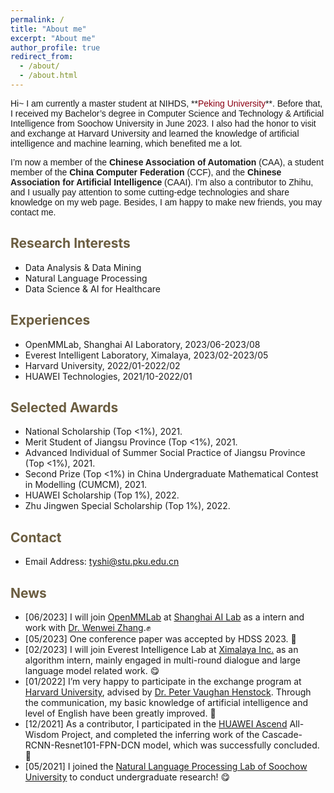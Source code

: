 ```yaml
---
permalink: /
title: "About me"
excerpt: "About me"
author_profile: true
redirect_from: 
  - /about/
  - /about.html
---
```



<span style="font-family: 'Trebuchet MS', 'Lucida Sans Unicode', 'Lucida Grande', 'Lucida Sans', Arial, sans-serif;">
Hi~ I am currently a master student at NIHDS, **<font color="#8B0012">Peking University</font>**. Before that, I received my Bachelor’s degree in Computer Science and Technology & Artificial Intelligence from Soochow University in June 2023. I also had the honor to visit and exchange at Harvard University and learned the knowledge of artificial intelligence and machine learning, which benefited me a lot.</span><br/>

<span style="font-family: 'Trebuchet MS', 'Lucida Sans Unicode', 'Lucida Grande', 'Lucida Sans', Arial, sans-serif;">I’m now a member of the **Chinese Association of Automation** (CAA), a student member of the **China Computer Federation** (CCF), and the **Chinese Association for Artificial Intelligence** (CAAI). I’m also a contributor to Zhihu, and I usually pay attention to some cutting-edge technologies and share knowledge on my web page. Besides, I am happy to make new friends, you may contact me.</span>

<span style="color:#6b5d40">Research Interests</span>
----------
- Data Analysis & Data Mining
- Natural Language Processing
- Data Science & AI for Healthcare

<span style="color:#6b5d40">Experiences</span>
--------
- OpenMMLab, Shanghai AI Laboratory, 2023/06-2023/08
- Everest Intelligent Laboratory, Ximalaya, 2023/02-2023/05
- Harvard University, 2022/01-2022/02
- HUAWEI Technologies, 2021/10-2022/01

<span style="color:#6b5d40">Selected Awards</span>
--------
- National Scholarship (Top &lt;1%), 2021.
- Merit Student of Jiangsu Province (Top &lt;1%), 2021.
- Advanced Individual of Summer Social Practice of Jiangsu Province (Top &lt;1%), 2021.
- Second Prize (Top &lt;1%)  in China Undergraduate Mathematical Contest in Modelling (CUMCM), 2021.
- HUAWEI Scholarship (Top 1%), 2022.
- Zhu Jingwen Special Scholarship (Top 1%), 2022.
<!-- - YUHAN Scholarship (Top 3%), 2020. -->

<span style="color:#6b5d40">Contact</span>
--------
- Email Address: tyshi@stu.pku.edu.cn
  
<!-- <span style="color:#6b5d40">Publications</span>
--------
**Conference**

1. **<span style="color:#0b5394">[HDSS'23]</span> Identifying Subgroups of ICU Patients Using End-to-End Multivariate Time-Series Clustering Algorithm Based on Real-World Vital Signs Data <span style="color:#0b5394">(Poster)</span>**   
    **Tongyue Shi**, Zhilong Zhang, Wentie Liu, Junhua Fang, Jianguo Hao, Shuai Jin, Huiying Zhao and Guilan Kong.
    In: the Beijing Health Data Science Summit 2023 (HDSS 2023),  June 16-18, 2023, Beijing, China.

2. **<span style="color:#0b5394">[MCBK'23]</span> ICU Mortality Prediction Based on Patient Subgroups Identified Using Multivariate Time-Series Clustering <span style="color:#0b5394">(Oral Presentation)</span>**   
    **Tongyue Shi**, Wentie Liu, Jianguo Hao, Shuai Jin, Huiying Zhao and Guilan Kong.
    In: the Global Mobilizing Computable Biomedical Knowledge Meeting 2023 (MCBK 2023),  October 3-4, 2023, Americans and Europe.


**Journal**
1. **<span style="color:#0b5394">[Journal of China Computer & Communication]</span> Overview of Transformer-based Pre-trained Language Models for Natural Language Processing <span style="color:#0b5394">(中文)</span>**   
    **Tongyue Shi** and Zhongqing Wang.
    In: China Computer & Communication, 2022,34(10):52-56.
   
  
**Patent & Software Copyright**
1. **<span style="color:#0b5394">[Utility Model Patent]</span> A Temperature-Controlled Smart Shoe Containing an Embedded Microcomputer <span style="color:#0b5394">(2022)</span>**   
    **Tongyue Shi** and Min Cao.

2. **<span style="color:#0b5394">[Utility Model Patent]</span> A Computer Host Chassis Cleaning Device <span style="color:#0b5394">(2022)</span>**   
    **Tongyue Shi** and Zhongqing Wang.

3. **<span style="color:#0b5394">[Software Copyright]</span> Job-User Matching Recommendation System Based on Artificial Intelligence Algorithm <span style="color:#0b5394">(2022)</span>**   
    **Tongyue Shi** and Zhangjing Shi.

4. **<span style="color:#0b5394">[Software Copyright]</span> Deep Learning Information Collection Software V1.0 <span style="color:#0b5394">(2022)</span>**   
    **Tongyue Shi** and Zhongqing Wang. -->



<span style="color:#6b5d40">News</span>
----------
- [06/2023] I will join [OpenMMLab](https://openmmlab.com/) at [Shanghai AI Lab](https://www.shlab.org.cn/) as a intern and work with [Dr. Wenwei Zhang](http://zhangwenwei.cn/).✊
- [05/2023] One conference paper was accepted by HDSS 2023. 🎉
- [02/2023] I will join Everest Intelligence Lab at [Ximalaya Inc.](https://www.ximalaya.com/) as an algorithm intern, mainly engaged in multi-round dialogue and large language model related work. 😋
- [01/2022] I’m very happy to participate in the exchange program at [Harvard University](https://www.harvard.edu/), advised by [Dr. Peter Vaughan Henstock](https://pll.harvard.edu/instructor/peter-vaughan-henstock). Through the communication, my basic knowledge of artificial intelligence and level of English have been greatly improved. 🎉
- [12/2021] As a contributor, I participated in the [HUAWEI Ascend](https://www.hiascend.com/zh/) All-Wisdom Project, and completed the inferring work of the Cascade-RCNN-Resnet101-FPN-DCN model, which was successfully concluded. 💪
- [05/2021] I joined the [Natural Language Processing Lab of Soochow University](http://nlp.suda.edu.cn/) to conduct undergraduate research! 😋



<!-- Hi~ I am currently a master student at NIHDS, **<font color="#8B0012">Peking University</font>**. Before that, I received my Bachelor’s degree in Computer Science and Technology & Artificial Intelligence from Soochow University in June 2023. I also had the honor to visit and exchange at Harvard University and learned the knowledge of artificial intelligence and machine learning, which benefited me a lot.

I’m now a member of the **Chinese Association of Automation** (CAA), a student member of the **China Computer Federation** (CCF), and the **Chinese Association for Artificial Intelligence** (CAAI). I’m also a contributor to Zhihu, and I usually pay attention to some cutting-edge technologies and share knowledge on my web page. Besides, I am happy to make new friends, you may contact me.

Research Interests
======
* Data Analysis & Data Mining
* Natural Language Processing
* Data Science & AI for Healthcare

Experiences
======
* OpenMMLab, Shanghai AI Laboratory, 2023/06-2023/08
* Everest Intelligent Laboratory, Ximalaya, 2023/02-2023/05
* Harvard University, 2022/01-2022/02
* HUAWEI Technologies, 2021/10-2022/01

Selected Awards
======
* National Scholarship (Top <1%), 2021.
* Merit Student of Jiangsu Province (Top <1%), 2021.
* Advanced Individual of Summer Social Practice of Jiangsu Province (Top <1%), 2021.
* Second Prize (Top <1%)  in China Undergraduate Mathematical Contest in Modelling (CUMCM), 2021.
* HUAWEI Scholarship (Top 1%), 2022.
* Zhu Jingwen Special Scholarship (Top 1%), 2022.
* YUHAN Scholarship (Top 3%), 2020.

Contact
======
* Email Address: tyshi@stu.pku.edu.cn

News
======
* [06/2023] I will join [OpenMMLab](https://openmmlab.com/) at [Shanghai AI Lab](https://www.shlab.org.cn/) as a intern.✊
* [05/2023] One conference paper was accepted by HDSS 2023. 🎉
* [02/2023] I will join Everest Intelligence Lab at [Ximalaya Inc.](https://www.ximalaya.com/) as an algorithm intern, mainly engaged in multi-round dialogue and large language model related work. 😋
* [01/2022] I’m very happy to participate in the exchange program at [Harvard University](https://www.harvard.edu/), advised by [Dr. Peter Vaughan Henstock](https://pll.harvard.edu/instructor/peter-vaughan-henstock). Through the communication, my basic knowledge of artificial intelligence and level of English have been greatly improved. 🎉
* [12/2021] As a contributor, I participated in the [HUAWEI Ascend](https://www.hiascend.com/zh/) All-Wisdom Project, and completed the inferring work of the Cascade-RCNN-Resnet101-FPN-DCN model, which was successfully concluded. 💪
* [05/2021] I joined the [Natural Language Processing Lab of Soochow University](http://nlp.suda.edu.cn/) to conduct undergraduate research! 😋 -->